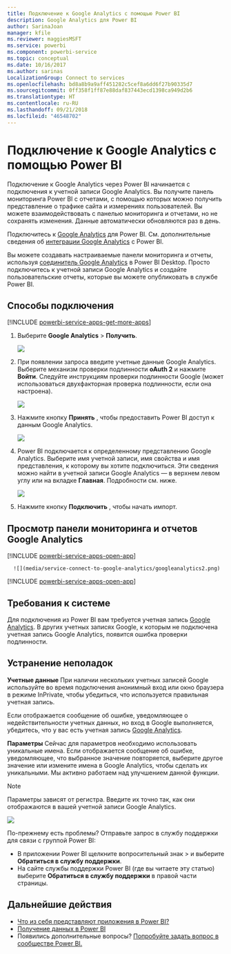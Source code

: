 ```yaml
---
title: Подключение к Google Analytics с помощью Power BI
description: Google Analytics для Power BI
author: SarinaJoan
manager: kfile
ms.reviewer: maggiesMSFT
ms.service: powerbi
ms.component: powerbi-service
ms.topic: conceptual
ms.date: 10/16/2017
ms.author: sarinas
LocalizationGroup: Connect to services
ms.openlocfilehash: bd8a8b9a9aff451282c5cef8a6dd6f27b90335d7
ms.sourcegitcommit: 0ff358f1ff87e88daf837443ecd1398ca949d2b6
ms.translationtype: HT
ms.contentlocale: ru-RU
ms.lasthandoff: 09/21/2018
ms.locfileid: "46548702"
---
```

# <a name="connect-to-google-analytics-with-power-bi"></a>Подключение к Google Analytics с помощью Power BI
Подключение к Google Analytics через Power BI начинается с подключения к учетной записи Google Analytics. Вы получите панель мониторинга Power BI с отчетами, с помощью которых можно получить представление о трафике сайта и измерениях пользователей. Вы можете взаимодействовать с панелью мониторинга и отчетами, но не сохранять изменения. Данные автоматически обновляются раз в день.

Подключитесь к [Google Analytics](https://app.powerbi.com/getdata/services/google-analytics) для Power BI. См. дополнительные сведения об [интеграции Google Analytics](https://powerbi.microsoft.com/integrations/google-analytics) с Power BI.

Вы можете создавать настраиваемые панели мониторинга и отчеты, используя [соединитель Google Analytics](service-google-analytics-connector.md) в Power BI Desktop. Просто подключитесь к учетной записи Google Analytics и создайте пользовательские отчеты, которые вы можете опубликовать в службе Power BI.

## <a name="how-to-connect"></a>Способы подключения
[!INCLUDE [powerbi-service-apps-get-more-apps](./includes/powerbi-service-apps-get-more-apps.md)]

1. Выберите **Google Analytics** \> **Получить**.
   
   ![](media/service-connect-to-google-analytics/ga.png)
2. При появлении запроса введите учетные данные Google Analytics. Выберите механизм проверки подлинности **oAuth 2** и нажмите **Войти**. Следуйте инструкциям проверки подлинности Google (может использоваться двухфакторная проверка подлинности, если она настроена).
   
   ![](media/service-connect-to-google-analytics/creds.png)
3. Нажмите кнопку **Принять** , чтобы предоставить Power BI доступ к данным Google Analytics.
   
   ![](media/service-connect-to-google-analytics/googleanalytics.png)
4. Power BI подключается к определенному представлению Google Analytics. Выберите имя учетной записи, имя свойства и имя представления, к которому вы хотите подключиться. Эти сведения можно найти в учетной записи Google Analytics — в верхнем левом углу или на вкладке **Главная**. Подробности см. ниже. 
   
   ![](media/service-connect-to-google-analytics/params2.png)
5. Нажмите кнопку **Подключить** , чтобы начать импорт. 

## <a name="view-the-google-analytics-dashboard-and-reports"></a>Просмотр панели мониторинга и отчетов Google Analytics
[!INCLUDE [powerbi-service-apps-open-app](./includes/powerbi-service-apps-open-app.md)]

      ![](media/service-connect-to-google-analytics/googleanalytics2.png)

[!INCLUDE [powerbi-service-apps-open-app](./includes/powerbi-service-apps-what-now.md)]

## <a name="system-requirements"></a>Требования к системе
Для подключения из Power BI вам требуется учетная запись [Google Analytics](https://www.google.com/analytics/). В других учетных записях Google, к которым не подключена учетная запись Google Analytics, появится ошибка проверки подлинности.

## <a name="troubleshooting"></a>Устранение неполадок
**Учетные данные** При наличии нескольких учетных записей Google используйте во время подключения анонимный вход или окно браузера в режиме InPrivate, чтобы убедиться, что используется правильная учетная запись.

Если отображается сообщение об ошибке, уведомляющее о недействительности учетных данных, но вход в Google выполняется, убедитесь, что у вас есть учетная запись [Google Analytics](https://www.google.com/analytics/).

**Параметры** Сейчас для параметров необходимо использовать уникальные имена. Если отображается сообщение об ошибке, уведомляющее, что выбранное значение повторяется, выберите другое значение или измените имена в Google Analytics, чтобы сделать их уникальными. Мы активно работаем над улучшением данной функции.

>[!NOTE]
>Параметры зависят от регистра. Введите их точно так, как они отображаются в вашей учетной записи Google Analytics.

![](media/service-connect-to-google-analytics/pbi_googleanalytics1.png)

По-прежнему есть проблемы? Отправьте запрос в службу поддержки для связи с группой Power BI:

* В приложении Power BI щелкните вопросительный знак \> и выберите **Обратиться в службу поддержки**.
* На сайте службы поддержки Power BI (где вы читаете эту статью) выберите **Обратиться в службу поддержки** в правой части страницы.

## <a name="next-steps"></a>Дальнейшие действия
* [Что из себя представляют приложения в Power BI?](consumer/end-user-apps.md)
* [Получение данных в Power BI](service-get-data.md)
* Появились дополнительные вопросы? [Попробуйте задать вопрос в сообществе Power BI.](http://community.powerbi.com/)

